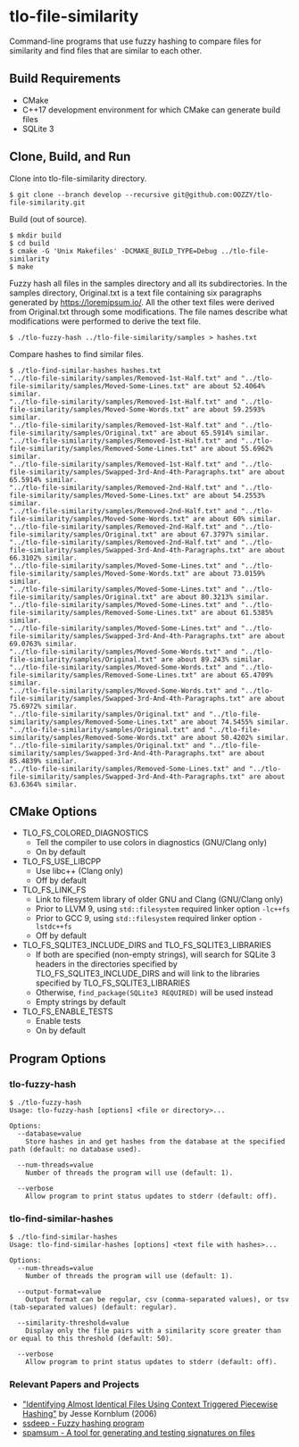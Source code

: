 # tlo-file-similarity

Command-line programs that use fuzzy hashing to compare files for similarity and
find files that are similar to each other.

## Build Requirements

* CMake
* C++17 development environment for which CMake can generate build files
* SQLite 3

## Clone, Build, and Run

Clone into tlo-file-similarity directory.

```
$ git clone --branch develop --recursive git@github.com:OOZZY/tlo-file-similarity.git
```

Build (out of source).

```
$ mkdir build
$ cd build
$ cmake -G 'Unix Makefiles' -DCMAKE_BUILD_TYPE=Debug ../tlo-file-similarity
$ make
```

Fuzzy hash all files in the samples directory and all its subdirectories. In the
samples directory, Original.txt is a text file containing six paragraphs
generated by https://loremipsum.io/. All the other text files were derived from
Original.txt through some modifications. The file names describe what
modifications were performed to derive the text file.

```
$ ./tlo-fuzzy-hash ../tlo-file-similarity/samples > hashes.txt
```

Compare hashes to find similar files.

```
$ ./tlo-find-similar-hashes hashes.txt
"../tlo-file-similarity/samples/Removed-1st-Half.txt" and "../tlo-file-similarity/samples/Moved-Some-Lines.txt" are about 52.4064% similar.
"../tlo-file-similarity/samples/Removed-1st-Half.txt" and "../tlo-file-similarity/samples/Moved-Some-Words.txt" are about 59.2593% similar.
"../tlo-file-similarity/samples/Removed-1st-Half.txt" and "../tlo-file-similarity/samples/Original.txt" are about 65.5914% similar.
"../tlo-file-similarity/samples/Removed-1st-Half.txt" and "../tlo-file-similarity/samples/Removed-Some-Lines.txt" are about 55.6962% similar.
"../tlo-file-similarity/samples/Removed-1st-Half.txt" and "../tlo-file-similarity/samples/Swapped-3rd-And-4th-Paragraphs.txt" are about 65.5914% similar.
"../tlo-file-similarity/samples/Removed-2nd-Half.txt" and "../tlo-file-similarity/samples/Moved-Some-Lines.txt" are about 54.2553% similar.
"../tlo-file-similarity/samples/Removed-2nd-Half.txt" and "../tlo-file-similarity/samples/Moved-Some-Words.txt" are about 60% similar.
"../tlo-file-similarity/samples/Removed-2nd-Half.txt" and "../tlo-file-similarity/samples/Original.txt" are about 67.3797% similar.
"../tlo-file-similarity/samples/Removed-2nd-Half.txt" and "../tlo-file-similarity/samples/Swapped-3rd-And-4th-Paragraphs.txt" are about 66.3102% similar.
"../tlo-file-similarity/samples/Moved-Some-Lines.txt" and "../tlo-file-similarity/samples/Moved-Some-Words.txt" are about 73.0159% similar.
"../tlo-file-similarity/samples/Moved-Some-Lines.txt" and "../tlo-file-similarity/samples/Original.txt" are about 80.3213% similar.
"../tlo-file-similarity/samples/Moved-Some-Lines.txt" and "../tlo-file-similarity/samples/Removed-Some-Lines.txt" are about 61.5385% similar.
"../tlo-file-similarity/samples/Moved-Some-Lines.txt" and "../tlo-file-similarity/samples/Swapped-3rd-And-4th-Paragraphs.txt" are about 69.0763% similar.
"../tlo-file-similarity/samples/Moved-Some-Words.txt" and "../tlo-file-similarity/samples/Original.txt" are about 89.243% similar.
"../tlo-file-similarity/samples/Moved-Some-Words.txt" and "../tlo-file-similarity/samples/Removed-Some-Lines.txt" are about 65.4709% similar.
"../tlo-file-similarity/samples/Moved-Some-Words.txt" and "../tlo-file-similarity/samples/Swapped-3rd-And-4th-Paragraphs.txt" are about 75.6972% similar.
"../tlo-file-similarity/samples/Original.txt" and "../tlo-file-similarity/samples/Removed-Some-Lines.txt" are about 74.5455% similar.
"../tlo-file-similarity/samples/Original.txt" and "../tlo-file-similarity/samples/Removed-Some-Words.txt" are about 50.4202% similar.
"../tlo-file-similarity/samples/Original.txt" and "../tlo-file-similarity/samples/Swapped-3rd-And-4th-Paragraphs.txt" are about 85.4839% similar.
"../tlo-file-similarity/samples/Removed-Some-Lines.txt" and "../tlo-file-similarity/samples/Swapped-3rd-And-4th-Paragraphs.txt" are about 63.6364% similar.
```

## CMake Options

* TLO\_FS\_COLORED\_DIAGNOSTICS
    * Tell the compiler to use colors in diagnostics (GNU/Clang only)
    * On by default
* TLO\_FS\_USE\_LIBCPP
    * Use libc++ (Clang only)
    * Off by default
* TLO\_FS\_LINK\_FS
    * Link to filesystem library of older GNU and Clang (GNU/Clang only)
    * Prior to LLVM 9, using `std::filesystem` required linker option `-lc++fs`
    * Prior to GCC 9, using `std::filesystem` required linker option
      `-lstdc++fs`
    * Off by default
* TLO\_FS\_SQLITE3\_INCLUDE\_DIRS and TLO\_FS\_SQLITE3\_LIBRARIES
    * If both are specified (non-empty strings), will search for SQLite 3
      headers in the directories specified by TLO\_FS\_SQLITE3\_INCLUDE\_DIRS
      and will link to the libraries specified by TLO\_FS\_SQLITE3\_LIBRARIES
    * Otherwise, `find_package(SQLite3 REQUIRED)` will be used instead
    * Empty strings by default
* TLO\_FS\_ENABLE\_TESTS
    * Enable tests
    * On by default

## Program Options

### tlo-fuzzy-hash

```
$ ./tlo-fuzzy-hash
Usage: tlo-fuzzy-hash [options] <file or directory>...

Options:
  --database=value
    Store hashes in and get hashes from the database at the specified path (default: no database used).

  --num-threads=value
    Number of threads the program will use (default: 1).

  --verbose
    Allow program to print status updates to stderr (default: off).
```

### tlo-find-similar-hashes

```
$ ./tlo-find-similar-hashes
Usage: tlo-find-similar-hashes [options] <text file with hashes>...

Options:
  --num-threads=value
    Number of threads the program will use (default: 1).

  --output-format=value
    Output format can be regular, csv (comma-separated values), or tsv (tab-separated values) (default: regular).

  --similarity-threshold=value
    Display only the file pairs with a similarity score greater than or equal to this threshold (default: 50).

  --verbose
    Allow program to print status updates to stderr (default: off).
```

### Relevant Papers and Projects
* ["Identifying Almost Identical Files Using Context Triggered Piecewise
  Hashing"](https://www.dfrws.org/sites/default/files/session-files/paper-identifying_almost_identical_files_using_context_triggered_piecewise_hashing.pdf)
  by Jesse Kornblum (2006)
* [ssdeep - Fuzzy hashing program](https://ssdeep-project.github.io/ssdeep/index.html)
* [spamsum - A tool for generating and testing signatures on
  files](https://www.samba.org/ftp/unpacked/junkcode/spamsum/)
